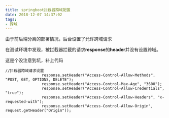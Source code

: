 ```yaml
---
title: springboot拦截器跨域配置
date: 2018-12-07 14:37:02
tags:
- 跨域
---
```


由于前后端分离的部署情况，后台设置了允许跨域请求

在测试环境中发现，被拦截器拦截的请求**response**的**header**并没有设置跨域。

这是个没注意到坑，补上代码

```
//拦截器跨域请求设置
                response.setHeader("Access-Control-Allow-Methods", "POST, GET, OPTIONS, DELETE");
                response.setHeader("Access-Control-Max-Age", "3600");
                response.setHeader("Access-Control-Allow-Credentials", "true");
                response.setHeader("Access-Control-Allow-Headers", "x-requested-with");
                response.setHeader("Access-Control-Allow-Origin", request.getHeader("Origin"));
```

